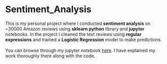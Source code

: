 # Sentiment_Analysis
This is my personal project where I conducted **sentiment analysis** on ~30000 Amazon reviews using **sklearn python** library and **jupyter** notebooks. In the project I cleaned the text reviews using **regular expressions** and trained a **Logistic Regression** model to make predictions. <br><br>
You can browse through my jupyter notebook [here](https://www.kaggle.com/calvinjohnshaji/sentiment-analysis-on-amazon-reviews). I have explained my work thoroughly there along with the code.
